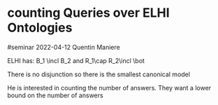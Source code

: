 # counting Queries over ELHI Ontologies

#seminar 2022-04-12
Quentin Maniere

ELHI has:
B_1 \incl B_2 and R_1\cap R_2\incl \bot

There is no disjunction so there is the smallest canonical model

He is interested in counting the number of answers. They want a lower bound on
the number of answers